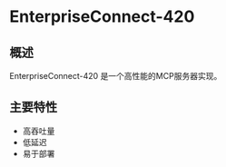 # EnterpriseConnect-420

## 概述

EnterpriseConnect-420 是一个高性能的MCP服务器实现。

## 主要特性

- 高吞吐量
- 低延迟
- 易于部署

